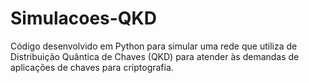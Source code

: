# Simulacoes-QKD
Código desenvolvido em Python para simular uma rede que utiliza de Distribuição Quântica de Chaves (QKD) para atender às demandas de aplicações de chaves para criptografia.
